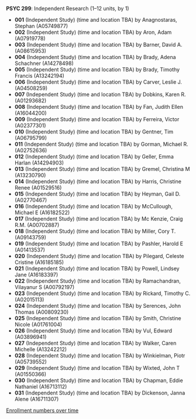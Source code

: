 **PSYC 299**: Independent Research (1–12 units, by 1)

- **001** (Independent Study) (time and location TBA) by Anagnostaras, Stephan (A05749877)
- **002** (Independent Study) (time and location TBA) by Aron, Adam (A07919778)
- **003** (Independent Study) (time and location TBA) by Barner, David A. (A08615953)
- **004** (Independent Study) (time and location TBA) by Brady, Adena Schachner (A14278498)
- **005** (Independent Study) (time and location TBA) by Brady, Timothy Francis (A13242194)
- **006** (Independent Study) (time and location TBA) by Carver, Leslie J. (A04508259)
- **007** (Independent Study) (time and location TBA) by Dobkins, Karen R. (A01293682)
- **008** (Independent Study) (time and location TBA) by Fan, Judith Ellen (A16044200)
- **009** (Independent Study) (time and location TBA) by Ferreira, Victor (A02377301)
- **010** (Independent Study) (time and location TBA) by Gentner, Tim (A06795799)
- **011** (Independent Study) (time and location TBA) by Gorman, Michael R. (A02752636)
- **012** (Independent Study) (time and location TBA) by Geller, Emma Harlan (A14294903)
- **013** (Independent Study) (time and location TBA) by Gremel, Christina M (A13230790)
- **014** (Independent Study) (time and location TBA) by Harris, Christine Renee (A01529516)
- **015** (Independent Study) (time and location TBA) by Heyman, Gail D. (A02770467)
- **016** (Independent Study) (time and location TBA) by McCullough, Michael E (A16182522)
- **017** (Independent Study) (time and location TBA) by Mc Kenzie, Craig R.M. (A00702887)
- **018** (Independent Study) (time and location TBA) by Miller, Cory T. (A09143759)
- **019** (Independent Study) (time and location TBA) by Pashler, Harold E (A01413537)
- **020** (Independent Study) (time and location TBA) by Pilegard, Celeste Cristine (A16185185)
- **021** (Independent Study) (time and location TBA) by Powell, Lindsey Jane (A16183397)
- **022** (Independent Study) (time and location TBA) by Ramachandran, Vilayanur S (A00792197)
- **023** (Independent Study) (time and location TBA) by Rickard, Timothy C. (A02015113)
- **024** (Independent Study) (time and location TBA) by Serences, John Thomas (A00809230)
- **025** (Independent Study) (time and location TBA) by Smith, Christine Nicole (A01761004)
- **026** (Independent Study) (time and location TBA) by Vul, Edward (A03896941)
- **027** (Independent Study) (time and location TBA) by Walker, Caren Michelle (A13242212)
- **028** (Independent Study) (time and location TBA) by Winkielman, Piotr (A05739552)
- **029** (Independent Study) (time and location TBA) by Wixted, John T (A01550366)
- **030** (Independent Study) (time and location TBA) by Chapman, Eddie Nathaniel (A16713112)
- **031** (Independent Study) (time and location TBA) by Dickenson, Janna Alene (A16711307)

[Enrollment numbers over time](./PSYC299.tsv)
